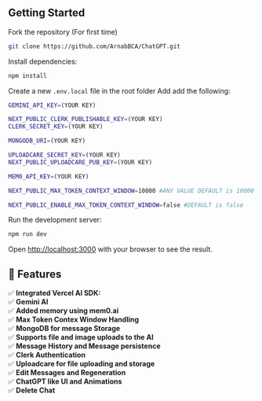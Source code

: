 ## Getting Started

Fork the repository (For first time)

```bash
git clone https://github.com/ArnabBCA/ChatGPT.git
```

Install dependencies:

```bash
npm install
```

Create a new `.env.local` file in the root folder Add add the following:

```bash
GEMINI_API_KEY=(YOUR KEY)

NEXT_PUBLIC_CLERK_PUBLISHABLE_KEY=(YOUR KEY)
CLERK_SECRET_KEY=(YOUR KEY)

MONGODB_URI=(YOUR KEY)

UPLOADCARE_SECRET_KEY=(YOUR KEY)
NEXT_PUBLIC_UPLOADCARE_PUB_KEY=(YOUR KEY)

MEM0_API_KEY=(YOUR KEY)

NEXT_PUBLIC_MAX_TOKEN_CONTEXT_WINDOW=10000 #ANY VALUE DEFAULT is 10000

NEXT_PUBLIC_ENABLE_MAX_TOKEN_CONTEXT_WINDOW=false #DEFAULT is false
```

Run the development server:

```bash
npm run dev
```

Open [http://localhost:3000](http://localhost:3000) with your browser to see the result.

## 🌟 Features

✅ **Integrated Vercel AI SDK:**<br>
✅ **Gemini AI**<br>
✅ **Added memory using mem0.ai**<br>
✅ **Max Token Contex Window Handling**<br>
✅ **MongoDB for message Storage**<br>
✅ **Supports file and image uploads to the AI**<br>
✅ **Message History and Message persistence**<br>
✅ **Clerk Authentication**<br>
✅ **Uploadcare for file uploading and storage**<br>
✅ **Edit Messages and Regeneration**<br>
✅ **ChatGPT like UI and Animations**<br>
✅ **Delete Chat**<br>

